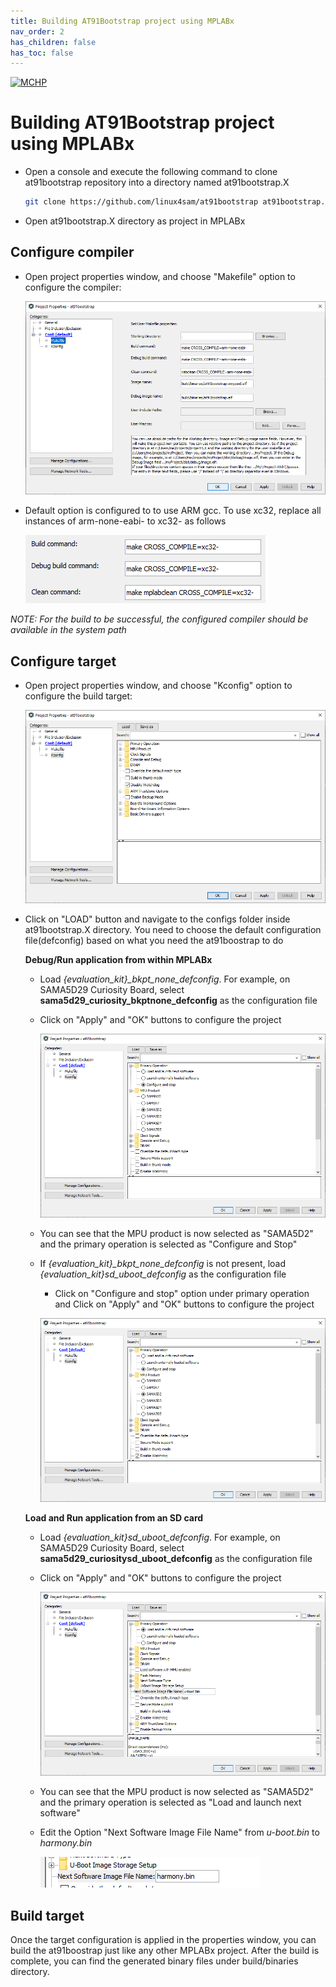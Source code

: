 ```yaml
---
title: Building AT91Bootstrap project using MPLABx
nav_order: 2
has_children: false
has_toc: false
---
```

[![MCHP](https://www.microchip.com/ResourcePackages/Microchip/assets/dist/images/logo.png)](https://www.microchip.com)


# Building AT91Bootstrap project using MPLABx

- Open a console and execute the following command to clone at91bootstrap repository into a directory named at91bootstrap.X

    ```bash
    git clone https://github.com/linux4sam/at91bootstrap at91bootstrap.X
    ```
- Open at91bootstrap.X directory as project in MPLABx

## Configure compiler

- Open project properties window, and choose "Makefile" option to configure the compiler:

    ![](images/properties_makefile.png)

- Default option is configured to to use ARM gcc. To use xc32, replace all instances of arm-none-eabi- to xc32- as follows

    ![](images/properties_makefile_xc32.png)

*NOTE: For the build to be successful, the configured compiler should be available in the system path*

## Configure target

- Open project properties window, and choose "Kconfig" option to configure the build target:

    ![](images/properties_kconfig.png)

- Click on "LOAD" button and navigate to the configs folder inside at91bootstrap.X directory. You need to choose the default configuration file(defconfig) based on what you need the at91boostrap to do

  **Debug/Run application from within MPLABx**

  - Load *{evaluation_kit}_bkpt_none_defconfig*. For example, on SAMA5D29 Curiosity Board, select **sama5d29_curiosity_bkptnone_defconfig** as the configuration file

  - Click on "Apply" and "OK" buttons to configure the project

    ![](images/properties_kconfig_bkpt_none.png)

  - You can see that the MPU product is now selected as "SAMA5D2" and the primary operation is selected as "Configure and Stop"
  
  - If *{evaluation_kit}_bkpt_none_defconfig* is not present, load *{evaluation_kit}sd_uboot_defconfig* as the configuration file
  
	- Click on "Configure and stop" option under primary operation and Click on "Apply" and "OK" buttons to configure the project
  
	![](images/properties_kconfig_bkpt_none.png)
	
  **Load and Run application from an SD card**

  - Load *{evaluation_kit}sd_uboot_defconfig*. For example, on SAMA5D29 Curiosity Board, select **sama5d29_curiositysd_uboot_defconfig** as the configuration file

  - Click on "Apply" and "OK" buttons to configure the project

    ![](images/properties_kconfig_sd_boot.png)

  - You can see that the MPU product is now selected as "SAMA5D2" and the primary operation is selected as "Load and launch next software"

  - Edit the Option "Next Software Image File Name" from *u-boot.bin* to *harmony.bin*

    ![](images/properties_kconfig_sd_boot_harmony.png)

## Build target

Once the target configuration is applied in the properties window, you can build the at91boostrap just like any other MPLABx project. After the build is complete, you can find the generated binary files under build/binaries directory.